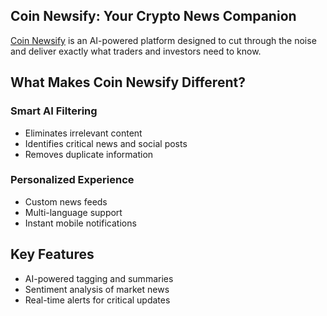 ## Coin Newsify: Your Crypto News Companion

[Coin Newsify](https://www.coinewsify.ai) is an AI-powered platform designed to cut through the noise and deliver exactly what traders and investors need to know.

## What Makes Coin Newsify Different?

### Smart AI Filtering
- Eliminates irrelevant content
- Identifies critical news and social posts
- Removes duplicate information

### Personalized Experience
- Custom news feeds
- Multi-language support
- Instant mobile notifications

## Key Features
- AI-powered tagging and summaries
- Sentiment analysis of market news
- Real-time alerts for critical updates
